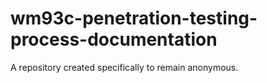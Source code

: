 # wm93c-penetration-testing-process-documentation
A repository created specifically to remain anonymous.

